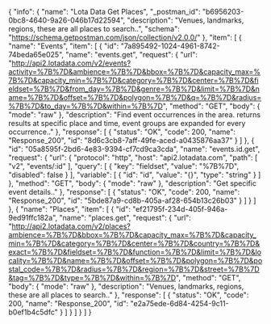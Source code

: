{
  "info": {
    "name": "Lota Data Get Places",
    "_postman_id": "b6956203-0bc8-4640-9a26-046b17d22594",
    "description": "Venues, landmarks, regions, these are all places to search..",
    "schema": "https://schema.getpostman.com/json/collection/v2.0.0/"
  },
  "item": [
    {
      "name": "Events",
      "item": [
        {
          "id": "7a895492-1024-4961-8742-74beda65e025",
          "name": "events.get",
          "request": {
            "url": "http://api2.lotadata.com/v2/events?activity=%7B%7D&ambience=%7B%7D&bbox=%7B%7D&capacity_max=%7B%7D&capacity_min=%7B%7D&category=%7B%7D&center=%7B%7D&fieldset=%7B%7D&from_day=%7B%7D&genre=%7B%7D&limit=%7B%7D&name=%7B%7D&offset=%7B%7D&polygon=%7B%7D&q=%7B%7D&radius=%7B%7D&to_day=%7B%7D&within=%7B%7D",
            "method": "GET",
            "body": {
              "mode": "raw"
            },
            "description": "Find event occurrences in the area. returns results at specific place and time, event groups are expanded for every occurrence.."
          },
          "response": [
            {
              "status": "OK",
              "code": 200,
              "name": "Response_200",
              "id": "8d6c3cb8-7aff-49fe-aced-a0435876aa37"
            }
          ]
        },
        {
          "id": "05a8595f-2bd6-4e83-9394-cf7cd9ca3cda",
          "name": "events.id.get",
          "request": {
            "url": {
              "protocol": "http",
              "host": "api2.lotadata.com",
              "path": [
                "v2",
                "events/:id"
              ],
              "query": [
                {
                  "key": "fieldset",
                  "value": "%7B%7D",
                  "disabled": false
                }
              ],
              "variable": [
                {
                  "id": "id",
                  "value": "{}",
                  "type": "string"
                }
              ]
            },
            "method": "GET",
            "body": {
              "mode": "raw"
            },
            "description": "Get specific event details.."
          },
          "response": [
            {
              "status": "OK",
              "code": 200,
              "name": "Response_200",
              "id": "5bde87a9-cd8b-405a-af28-654b13c26b03"
            }
          ]
        }
      ]
    },
    {
      "name": "Places",
      "item": [
        {
          "id": "ef21795f-234d-405f-946a-9ed91ffc182a",
          "name": "places.get",
          "request": {
            "url": "http://api2.lotadata.com/v2/places?ambience=%7B%7D&bbox=%7B%7D&capacity_max=%7B%7D&capacity_min=%7B%7D&category=%7B%7D&center=%7B%7D&country=%7B%7D&exact=%7B%7D&fieldset=%7B%7D&function=%7B%7D&limit=%7B%7D&locality=%7B%7D&name=%7B%7D&offset=%7B%7D&polygon=%7B%7D&postal_code=%7B%7D&radius=%7B%7D&region=%7B%7D&street=%7B%7D&tag=%7B%7D&type=%7B%7D&within=%7B%7D",
            "method": "GET",
            "body": {
              "mode": "raw"
            },
            "description": "Venues, landmarks, regions, these are all places to search.."
          },
          "response": [
            {
              "status": "OK",
              "code": 200,
              "name": "Response_200",
              "id": "e2a75ede-6d84-4254-9c11-b0ef1b4c5dfc"
            }
          ]
        }
      ]
    }
  ]
}